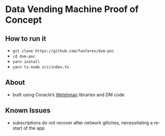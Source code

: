 # Data Vending Machine Proof of Concept

## How to run it

- `git clone https://github.com/fanfares/dvm-poc`
- `cd dvm-poc`
- `yarn install`
- `yarn ts-node src/index.ts`

## About

- built using Coracle’s [Welshman](https://github.com/coracle-social/welshman) libraries and DM code

## Known Issues

- subscriptions do not recover after network glitches, necessitating a re-start of the app

